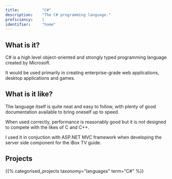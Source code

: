 ```yaml
---
title: 			"C#"
description: 	"The C# programming language."
proficiency:	1
identifier:		"home"
---
```


## What is it?
C# is a high level object-oriented and strongly typed programming language created by Microsoft. 

It would be used primarily in creating enterprise-grade web applications, desktop applications and games.

## What is it like?
The language itself is quite neat and easy to follow, with plenty of good documentation available to bring oneself up to speed.

When used correctly, performance is reasonably good but it is not designed to compete with the likes of C and C++.

I used it in conjuction with ASP.NET MVC framework when developing the server side component for the iBox TV guide.

## Projects
{{% categorised_projects taxonomy="languages" term="C#" %}}